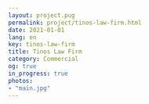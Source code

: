 ```yaml
---
layout: project.pug
permalink: project/tinos-law-firm.html
date: 2021-01-01
lang: en
key: tinos-law-firm
title: Tinos Law Firm
category: Commercial
og: true
in_progress: true
photos:
- "main.jpg"
---
```

